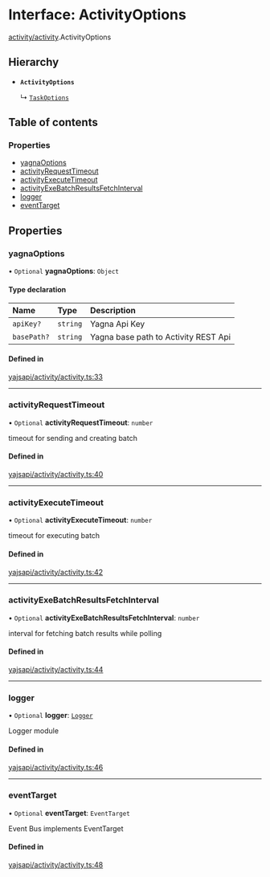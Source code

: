 # Interface: ActivityOptions

[activity/activity](../modules/activity_activity.md).ActivityOptions

## Hierarchy

- **`ActivityOptions`**

  ↳ [`TaskOptions`](task_service.TaskOptions.md)

## Table of contents

### Properties

- [yagnaOptions](activity_activity.ActivityOptions.md#yagnaoptions)
- [activityRequestTimeout](activity_activity.ActivityOptions.md#activityrequesttimeout)
- [activityExecuteTimeout](activity_activity.ActivityOptions.md#activityexecutetimeout)
- [activityExeBatchResultsFetchInterval](activity_activity.ActivityOptions.md#activityexebatchresultsfetchinterval)
- [logger](activity_activity.ActivityOptions.md#logger)
- [eventTarget](activity_activity.ActivityOptions.md#eventtarget)

## Properties

### yagnaOptions

• `Optional` **yagnaOptions**: `Object`

#### Type declaration

| Name | Type | Description |
| :------ | :------ | :------ |
| `apiKey?` | `string` | Yagna Api Key |
| `basePath?` | `string` | Yagna base path to Activity REST Api |

#### Defined in

[yajsapi/activity/activity.ts:33](https://github.com/golemfactory/yajsapi/blob/e4105b2/yajsapi/activity/activity.ts#L33)

___

### activityRequestTimeout

• `Optional` **activityRequestTimeout**: `number`

timeout for sending and creating batch

#### Defined in

[yajsapi/activity/activity.ts:40](https://github.com/golemfactory/yajsapi/blob/e4105b2/yajsapi/activity/activity.ts#L40)

___

### activityExecuteTimeout

• `Optional` **activityExecuteTimeout**: `number`

timeout for executing batch

#### Defined in

[yajsapi/activity/activity.ts:42](https://github.com/golemfactory/yajsapi/blob/e4105b2/yajsapi/activity/activity.ts#L42)

___

### activityExeBatchResultsFetchInterval

• `Optional` **activityExeBatchResultsFetchInterval**: `number`

interval for fetching batch results while polling

#### Defined in

[yajsapi/activity/activity.ts:44](https://github.com/golemfactory/yajsapi/blob/e4105b2/yajsapi/activity/activity.ts#L44)

___

### logger

• `Optional` **logger**: [`Logger`](utils_logger.Logger.md)

Logger module

#### Defined in

[yajsapi/activity/activity.ts:46](https://github.com/golemfactory/yajsapi/blob/e4105b2/yajsapi/activity/activity.ts#L46)

___

### eventTarget

• `Optional` **eventTarget**: `EventTarget`

Event Bus implements EventTarget

#### Defined in

[yajsapi/activity/activity.ts:48](https://github.com/golemfactory/yajsapi/blob/e4105b2/yajsapi/activity/activity.ts#L48)
